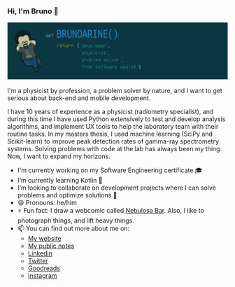 ### Hi, I'm Bruno 👋

<img src="img/header.png">

I'm a physicist by profession, a problem solver by nature, and I want to get serious about back-end and mobile development.

I have 10 years of experience as a physicist (radiometry specialist), and during this time I have used Python extensively to test and develop analysis algorithms, and implement UX tools to help the laboratory team with their routine tasks. In my masters thesis, I used machine learning (SciPy and Scikit-learn) to improve peak detection rates of gamma-ray spectrometry systems. Solving problems with code at the lab has always been my thing. Now, I want to expand my horizons.

- I'm currently working on my Software Engineering certificate 🎓
- I’m currently learning Kotlin 🌱
- I’m looking to collaborate on development projects where I can solve problems and optimize solutions 👯
- 😄 Pronouns: he/him
- ⚡ Fun fact: I draw a webcomic called [Nebulosa Bar](https://www.nebulosabar.com.br). Also, I like to photograph things, and lift heavy things.
- 📫 You can find out more about me on:
  - [My website](https://brunoarine.com)
  - [My public notes](https://notes.brunoarine.com)
  - [Linkedin](https://www.linkedin.com/in/bruno-arine)
  - [Twitter](https://twitter.com/brunoarine)
  - [Goodreads](https://www.goodreads.com/brunoarine)
  - [Instagram](https://instagram.com/brunoarine)

